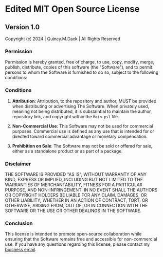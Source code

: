 # Edited MIT Open Source License

## Version 1.0

Copyright (c) 2024 | Quincy.M.Dack | All Rights Reserved

### Permission

Permission is hereby granted, free of charge, to use, copy, modify, merge, publish, distribute, copies of this software (the "Software"), and to permit persons to whom the Software is furnished to do so, subject to the following conditions:

### Conditions

1. **Attribution**: Attribution, to the repository and author, MUST be provided when distributing or advertising The Software. When privately used, meaning not being distributed, it is substaintial to maintain the author, repository link, and copyright within the `Main.ps1` file.
   
2. **Non-Commercial Use**: This Software may not be used for commercial purposes. Commercial use is defined as any use that is intended for or directed toward commercial advantage or monetary compensation.

3. **Prohibition on Sale**: The Software may not be sold or offered for sale, either as a standalone product or as part of a package.

### Disclaimer

THE SOFTWARE IS PROVIDED "AS IS", WITHOUT WARRANTY OF ANY KIND, EXPRESS OR IMPLIED, INCLUDING BUT NOT LIMITED TO THE WARRANTIES OF MERCHANTABILITY, FITNESS FOR A PARTICULAR PURPOSE, AND NON-INFRINGEMENT. IN NO EVENT SHALL THE AUTHORS OR COPYRIGHT HOLDERS BE LIABLE FOR ANY CLAIM, DAMAGES, OR OTHER LIABILITY, WHETHER IN AN ACTION OF CONTRACT, TORT, OR OTHERWISE, ARISING FROM, OUT OF, OR IN CONNECTION WITH THE SOFTWARE OR THE USE OR OTHER DEALINGS IN THE SOFTWARE.

### Conclusion

This license is intended to promote open-source collaboration while ensuring that the Software remains free and accessible for non-commercial use. If you have any questions regarding this license, please contact my [buisness email](quincy.m.dack@gmail.com).
